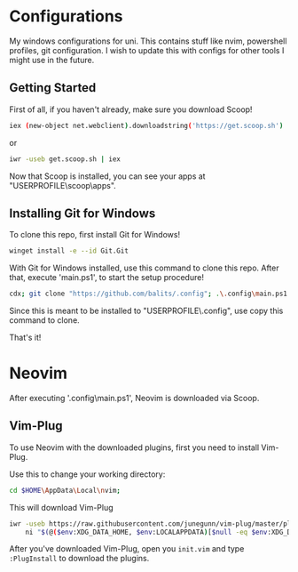 # Configurations
My windows configurations for uni.
This contains stuff like nvim, powershell profiles, git configuration. I wish to update this with configs for other tools I might use in the future.

## Getting Started
First of all, if you haven't already, make sure you download Scoop!
```sh
iex (new-object net.webclient).downloadstring('https://get.scoop.sh')
```
or
```sh
iwr -useb get.scoop.sh | iex
```

Now that Scoop is installed, you can see your apps at "USERPROFILE\scoop\apps".

## Installing Git for Windows
To clone this repo, first install Git for Windows!
```sh
winget install -e --id Git.Git
```

With Git for Windows installed, use this command to clone this repo.
After that, execute 'main.ps1', to start the setup procedure!
```sh
cdx; git clone "https://github.com/balits/.config"; .\.config\main.ps1
```
Since this is meant to be installed to "USERPROFILE\\.config", use copy this command to clone.

That's it!

# Neovim
After executing '\.config\main.ps1', Neovim is downloaded via Scoop.

## Vim-Plug
To use Neovim with the downloaded plugins, first you need to install Vim-Plug.

Use this to change your working directory:
```sh
cd $HOME\AppData\Local\nvim;
```

This will download Vim-Plug
```sh
iwr -useb https://raw.githubusercontent.com/junegunn/vim-plug/master/plug.vim |`
    ni "$(@($env:XDG_DATA_HOME, $env:LOCALAPPDATA)[$null -eq $env:XDG_DATA_HOME])/nvim-data/site/autoload/plug.vim" -Force
```

After you've downloaded Vim-Plug, open you ```init.vim``` and type ```:PlugInstall``` to download the plugins.






